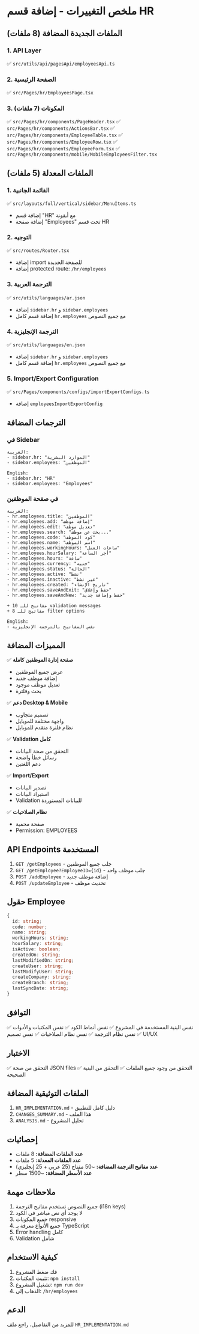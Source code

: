 # ملخص التغييرات - إضافة قسم HR

## الملفات الجديدة المضافة (8 ملفات)

### 1. API Layer
✅ `src/utils/api/pagesApi/employeesApi.ts`

### 2. الصفحة الرئيسية
✅ `src/Pages/hr/EmployeesPage.tsx`

### 3. المكونات (7 ملفات)
✅ `src/Pages/hr/components/PageHeader.tsx`
✅ `src/Pages/hr/components/ActionsBar.tsx`
✅ `src/Pages/hr/components/EmployeeTable.tsx`
✅ `src/Pages/hr/components/EmployeeRow.tsx`
✅ `src/Pages/hr/components/EmployeeForm.tsx`
✅ `src/Pages/hr/components/mobile/MobileEmployeesFilter.tsx`

## الملفات المعدلة (5 ملفات)

### 1. القائمة الجانبية
✅ `src/layouts/full/vertical/sidebar/MenuItems.ts`
- إضافة قسم "HR" مع أيقونة
- إضافة صفحة "Employees" تحت قسم HR

### 2. التوجيه
✅ `src/routes/Router.tsx`
- إضافة import للصفحة الجديدة
- إضافة protected route: `/hr/employees`

### 3. الترجمة العربية
✅ `src/utils/languages/ar.json`
- إضافة `sidebar.hr` و `sidebar.employees`
- إضافة قسم كامل `hr.employees` مع جميع النصوص

### 4. الترجمة الإنجليزية
✅ `src/utils/languages/en.json`
- إضافة `sidebar.hr` و `sidebar.employees`
- إضافة قسم كامل `hr.employees` مع جميع النصوص

### 5. Import/Export Configuration
✅ `src/Pages/components/configs/importExportConfigs.ts`
- إضافة `employeesImportExportConfig`

## الترجمات المضافة

### في Sidebar
```
العربية:
- sidebar.hr: "الموارد البشرية"
- sidebar.employees: "الموظفين"

English:
- sidebar.hr: "HR"
- sidebar.employees: "Employees"
```

### في صفحة الموظفين
```
العربية:
- hr.employees.title: "الموظفين"
- hr.employees.add: "إضافة موظف"
- hr.employees.edit: "تعديل موظف"
- hr.employees.search: "بحث عن موظف..."
- hr.employees.code: "كود الموظف"
- hr.employees.name: "اسم الموظف"
- hr.employees.workingHours: "ساعات العمل"
- hr.employees.hourSalary: "أجر الساعة"
- hr.employees.hours: "ساعة"
- hr.employees.currency: "جنيه"
- hr.employees.status: "الحالة"
- hr.employees.active: "نشط"
- hr.employees.inactive: "غير نشط"
- hr.employees.created: "تاريخ الإنشاء"
- hr.employees.saveAndExit: "حفظ وإغلاق"
- hr.employees.saveAndNew: "حفظ وإضافة جديد"

+ 10 مفاتيح للـ validation messages
+ 8 مفاتيح للـ filter options

English:
- نفس المفاتيح بالترجمة الإنجليزية
```

## المميزات المضافة

✅ **صفحة إدارة الموظفين كاملة**
- عرض جميع الموظفين
- إضافة موظف جديد
- تعديل موظف موجود
- بحث وفلترة

✅ **دعم Desktop & Mobile**
- تصميم متجاوب
- واجهة مختلفة للموبايل
- نظام فلترة متقدم للموبايل

✅ **Validation كامل**
- التحقق من صحة البيانات
- رسائل خطأ واضحة
- دعم اللغتين

✅ **Import/Export**
- تصدير البيانات
- استيراد البيانات
- Validation للبيانات المستوردة

✅ **نظام الصلاحيات**
- صفحة محمية
- Permission: EMPLOYEES

## API Endpoints المستخدمة

1. `GET /getEmployees` - جلب جميع الموظفين
2. `GET /getEmployee?EmployeeID={id}` - جلب موظف واحد
3. `POST /addEmployee` - إضافة موظف جديد
4. `POST /updateEmployee` - تحديث موظف

## حقول Employee

```typescript
{
  id: string;
  code: number;
  name: string;
  workingHours: string;
  hourSalary: string;
  isActive: boolean;
  createdOn: string;
  lastModifiedOn: string;
  createUser: string;
  lastModifyUser: string;
  createCompany: string;
  createBranch: string;
  lastSyncDate: string;
}
```

## التوافق

✅ نفس البنية المستخدمة في المشروع
✅ نفس أنماط الكود
✅ نفس المكتبات والأدوات
✅ نفس نظام الترجمة
✅ نفس نظام الصلاحيات
✅ نفس تصميم UI/UX

## الاختبار

✅ التحقق من صحة JSON files
✅ التحقق من وجود جميع الملفات
✅ التحقق من البنية الصحيحة

## الملفات التوثيقية المضافة

1. `HR_IMPLEMENTATION.md` - دليل كامل للتطبيق
2. `CHANGES_SUMMARY.md` - هذا الملف
3. `ANALYSIS.md` - تحليل المشروع

## إحصائيات

- **عدد الملفات المضافة:** 8 ملفات
- **عدد الملفات المعدلة:** 5 ملفات
- **عدد مفاتيح الترجمة المضافة:** ~50 مفتاح (25 عربي + 25 إنجليزي)
- **عدد الأسطر المضافة:** ~1500 سطر

## ملاحظات مهمة

1. جميع النصوص تستخدم مفاتيح الترجمة (i18n keys)
2. لا يوجد أي نص مباشر في الكود
3. جميع المكونات responsive
4. جميع الأنواع معرفة بـ TypeScript
5. Error handling كامل
6. Validation شامل

## كيفية الاستخدام

1. فك ضغط المشروع
2. تثبيت المكتبات: `npm install`
3. تشغيل المشروع: `npm run dev`
4. الذهاب إلى: `/hr/employees`

## الدعم

للمزيد من التفاصيل، راجع ملف `HR_IMPLEMENTATION.md`


